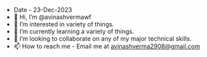 - Date - 23-Dec-2023
- 👋 Hi, I’m @avinashvermawf
- 👀 I’m interested in variety of things.
- 🌱 I’m currently learning a variety of things.
- 💞️ I’m looking to collaborate on any of my major technical skills.
- 📫 How to reach me - Email me at avinashverma2908@gmail.com

<!---
avinashvermawf/avinashvermawf is a ✨ special ✨ repository because its `README.md` (this file) appears on your GitHub profile.
You can click the Preview link to take a look at your changes.
--->
